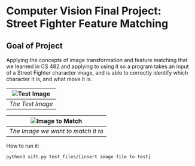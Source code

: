 # Computer Vision Final Project: Street Fighter Feature Matching

## Goal of Project
Applying the concepts of image transformation and feature matching that we learned in CS 482 and applying to using it so a program takes an input of a Street Fighter character image, and is able to correctly identify which character it is, and what move it is.

| ![Test Image](test_files/neph_luke_2lp.png) |
|:--:|
| *The Test Image* |

| ![Image to Match](luke_images/Luke_2lp.png) |
|:--:|
| *The Image we want to match it to* |


How to run it:

```bash
python3 sift.py test_files/[insert image file to test]
